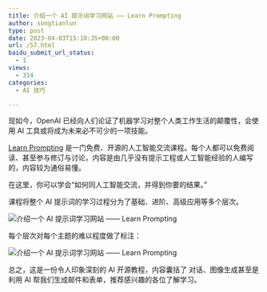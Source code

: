 ```yaml
---
title: 介绍一个 AI 提示词学习网站 —— Learn Prompting
author: songtianlun
type: post
date: 2023-04-03T15:10:35+00:00
url: /57.html
baidu_submit_url_status:
  - 1
views:
  - 314
categories:
  - AI 技巧

---
```

现如今，OpenAI 已经向人们论证了机器学习对整个人类工作生活的颠覆性，会使用 AI 工具或将成为未来必不可少的一项技能。

<a href="https://learnprompting.org/zh-Hans/docs/intro" target="_blank"  rel="nofollow">Learn Prompting</a> 是一门免费、开源的人工智能交流课程。每个人都可以免费阅读、甚至参与修订与讨论，内容是由几乎没有提示工程或人工智能经验的人编写的，内容较为通俗易懂。

在这里，你可以学会“如何同人工智能交流，并得到你要的结果。”

课程将整个 AI 提示词的学习过程分为了基础、进阶、高级应用等多个层次。

<img title="介绍一个 AI 提示词学习网站 —— Learn Prompting"
             alt="介绍一个 AI 提示词学习网站 —— Learn Prompting" decoding="async" data-src="https://imagehost-cdn.frytea.com/images/2023/04/03/202304032303541b110e8ca56d3aa0.png" data-lazy="true" src="https://skybyte.me/wp-content/themes/wordpress-theme-puock-2.7.6/assets/img/z/load.svg" alt="" /> 

每个层次对每个主题的难以程度做了标注：

<img title="介绍一个 AI 提示词学习网站 —— Learn Prompting"
             alt="介绍一个 AI 提示词学习网站 —— Learn Prompting" decoding="async" data-src="https://imagehost-cdn.frytea.com/images/2023/04/03/20230403230628587b7be0bc5348f6.png" data-lazy="true" src="https://skybyte.me/wp-content/themes/wordpress-theme-puock-2.7.6/assets/img/z/load.svg" alt="" /> 

总之，这是一份令人印象深刻的 AI 开源教程，内容囊括了 对话、图像生成甚至是利用 AI 帮我们生成邮件和表单，推荐感兴趣的各位了解学习。